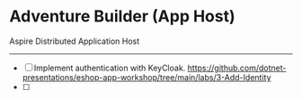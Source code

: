 # Adventure Builder (App Host)

Aspire Distributed Application Host

---

- [ ] Implement authentication with KeyCloak. https://github.com/dotnet-presentations/eshop-app-workshop/tree/main/labs/3-Add-Identity
- [ ] 
